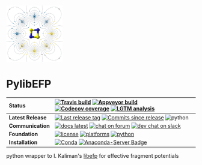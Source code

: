 <img src="https://github.com/loriab/pylibefp/blob/master/doc/source/resources/VFPt_octupole_wires_py.png" height=150>

# PylibEFP

| **Status** | [![Travis build](https://img.shields.io/travis/loriab/pylibefp/master.svg?logo=linux)](https://travis-ci.org/loriab/pylibefp) [![Appveyor build](https://img.shields.io/appveyor/ci/loriab/pylibefp.svg?logo=windows)](https://ci.appveyor.com/project/loriab/pylibefp) [![Codecov coverage](https://codecov.io/gh/loriab/pylibefp/branch/master/graph/badge.svg)](https://codecov.io/gh/loriab/pylibefp) [![LGTM analysis](https://img.shields.io/lgtm/grade/python/g/loriab/pylibefp.svg?logo=lgtm&logoWidth=18)](https://lgtm.com/projects/g/loriab/pylibefp/context:python) |
| :------ | :------- |
| **Latest Release** | [![Last release tag](https://img.shields.io/github/release/loriab/pylibefp.svg)](https://github.com/loriab/pylibefp/releases)  [![Commits since release](https://img.shields.io/github/commits-since/loriab/pylibefp/latest.svg)](https://github.com/loriab/pylibefp/releases) ![python](https://img.shields.io/badge/python-2.7%2C%203.5%2C%203.6-blue.svg) |
| **Communication** | [![docs latest](https://img.shields.io/badge/docs-latest-5077AB.svg?logo=read%20the%20docs)](http://psicode.org/pylibefpmanual/master/index.html) [![chat on forum](https://img.shields.io/badge/chat-on_forum-808493.svg)](http://forum.psicode.org/) [![dev chat on slack](https://img.shields.io/badge/dev_chat-on_slack-808493.svg?logo=slack)](https://join.slack.com/t/psi4/shared_invite/enQtNDUyOTYzNTE0NjQ3LWExZDhkY2U4MTM1ZDZlNTBkNjMyMDcxZmFkN2NmYmZkMzliNzY2ZDc2OTBlYTk5ZTA2OGRkNWYxNzJmN2QyYWM) |
| **Foundation** | [![license](https://img.shields.io/github/license/loriab/pylibefp.svg)](https://opensource.org/licenses/BSD-3-Clause) [![platforms](https://img.shields.io/conda/pn/psi4/pylibefp.svg)](https://anaconda.org/psi4/pylibefp) [![python](https://img.shields.io/badge/python-3.5+-blue.svg)](http://python3statement.org/) |
| **Installation** | [![Conda](https://img.shields.io/conda/v/psi4/pylibefp.svg)](https://anaconda.org/psi4/pylibefp) [![Anaconda-Server Badge](https://anaconda.org/psi4/pylibefp/badges/latest_release_relative_date.svg)](https://anaconda.org/psi4/pylibefp) |

python wrapper to I. Kaliman's [libefp](https://libefp.github.io/) for effective fragment potentials
